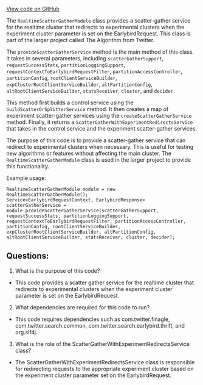 [View code on GitHub](https://github.com/misbahsy/the-algorithm/src/java/com/twitter/search/earlybird_root/RealtimeScatterGatherModule.java)

The `RealtimeScatterGatherModule` class provides a scatter-gather service for the realtime cluster that redirects to experimental clusters when the experiment cluster parameter is set on the EarlybirdRequest. This class is part of the larger project called The Algorithm from Twitter. 

The `provideScatterGatherService` method is the main method of this class. It takes in several parameters, including `scatterGatherSupport`, `requestSuccessStats`, `partitionLoggingSupport`, `requestContextToEarlybirdRequestFilter`, `partitionAccessController`, `partitionConfig`, `rootClientServiceBuilder`, `expClusterRootClientServiceBuilder`, `altPartitionConfig`, `altRootClientServiceBuilder`, `statsReceiver`, `cluster`, and `decider`. 

This method first builds a control service using the `buildScatterOrSplitterService` method. It then creates a map of experiment scatter-gather services using the `createScatterGatherService` method. Finally, it returns a `ScatterGatherWithExperimentRedirectsService` that takes in the control service and the experiment scatter-gather services. 

The purpose of this code is to provide a scatter-gather service that can redirect to experimental clusters when necessary. This is useful for testing new algorithms or features without affecting the main cluster. The `RealtimeScatterGatherModule` class is used in the larger project to provide this functionality. 

Example usage:

```
RealtimeScatterGatherModule module = new RealtimeScatterGatherModule();
Service<EarlybirdRequestContext, EarlybirdResponse> scatterGatherService = module.provideScatterGatherService(scatterGatherSupport, requestSuccessStats, partitionLoggingSupport, requestContextToEarlybirdRequestFilter, partitionAccessController, partitionConfig, rootClientServiceBuilder, expClusterRootClientServiceBuilder, altPartitionConfig, altRootClientServiceBuilder, statsReceiver, cluster, decider);
```
## Questions: 
 1. What is the purpose of this code?
- This code provides a scatter gather service for the realtime cluster that redirects to experimental clusters when the experiment cluster parameter is set on the EarlybirdRequest.

2. What dependencies are required for this code to run?
- This code requires dependencies such as com.twitter.finagle, com.twitter.search.common, com.twitter.search.earlybird.thrift, and org.slf4j.

3. What is the role of the ScatterGatherWithExperimentRedirectsService class?
- The ScatterGatherWithExperimentRedirectsService class is responsible for redirecting requests to the appropriate experiment cluster based on the experiment cluster parameter set on the EarlybirdRequest.